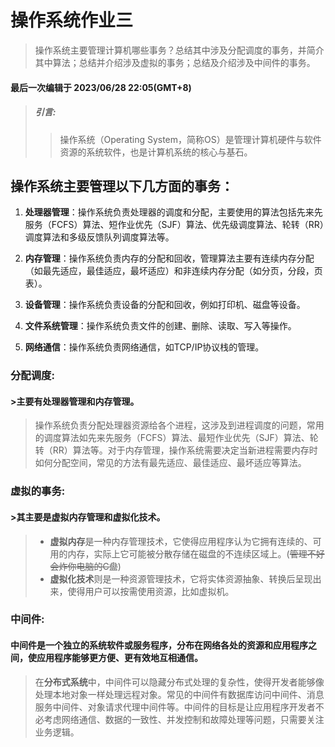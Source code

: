 # 操作系统作业三
> 操作系统主要管理计算机哪些事务？总结其中涉及分配调度的事务，并简介其中算法；总结并介绍涉及虚拟的事务；总结及介绍涉及中间件的事务。
#### 最后一次编辑于 2023/06/28 22:05(GMT+8)
> ##### **引言:**
>> 操作系统（Operating System，简称OS）是管理计算机硬件与软件资源的系统软件，也是计算机系统的核心与基石。

## 操作系统主要管理以下几方面的事务：

1. **处理器管理**：操作系统负责处理器的调度和分配，主要使用的算法包括先来先服务（FCFS）算法、短作业优先（SJF）算法、优先级调度算法、轮转（RR）调度算法和多级反馈队列调度算法等。

2. **内存管理**：操作系统负责内存的分配和回收，管理算法主要有连续内存分配（如最先适应，最佳适应，最坏适应）和非连续内存分配（如分页，分段，页表）。

3. **设备管理**：操作系统负责设备的分配和回收，例如打印机、磁盘等设备。

4. **文件系统管理**：操作系统负责文件的创建、删除、读取、写入等操作。

5. **网络通信**：操作系统负责网络通信，如TCP/IP协议栈的管理。

### 分配调度:
#### >主要有处理器管理和内存管理。

 > 操作系统负责分配处理器资源给各个进程，这涉及到进程调度的问题，常用的调度算法如先来先服务（FCFS）算法、最短作业优先（SJF）算法、轮转（RR）算法等。对于内存管理，操作系统需要决定当新进程需要内存时如何分配空间，常见的方法有最先适应、最佳适应、最坏适应等算法。

### 虚拟的事务:
#### >其主要是虚拟内存管理和虚拟化技术。

>- **虚拟内存**是一种内存管理技术，它使得应用程序认为它拥有连续的、可用的内存，实际上它可能被分散存储在磁盘的不连续区域上。(~~管理不好会炸你电脑的C盘~~)
>- **虚拟化技术**则是一种资源管理技术，它将实体资源抽象、转换后呈现出来，使得用户可以按需使用资源，比如虚拟机。

### 中间件:
#### 中间件是一个独立的系统软件或服务程序，分布在网络各处的资源和应用程序之间，使应用程序能够更方便、更有效地互相通信。

>在**分布式系统**中，中间件可以隐藏分布式处理的复杂性，使得开发者能够像处理本地对象一样处理远程对象。常见的中间件有数据库访问中间件、消息服务中间件、对象请求代理中间件等。中间件的目标是让应用程序开发者不必考虑网络通信、数据的一致性、并发控制和故障处理等问题，只需要关注业务逻辑。
